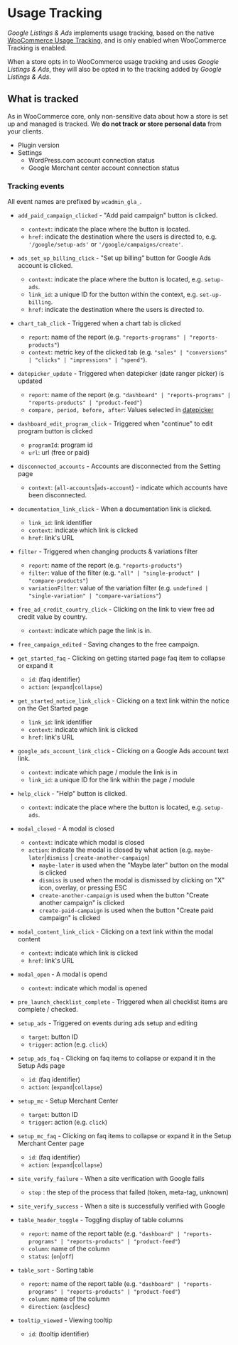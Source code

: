 # Usage Tracking

_Google Listings & Ads_ implements usage tracking, based on the native [WooCommerce Usage Tracking](https://woocommerce.com/usage-tracking/), and is only enabled when WooCommerce Tracking is enabled.

When a store opts in to WooCommerce usage tracking and uses _Google Listings & Ads_, they will also be opted in to the tracking added by _Google Listings & Ads_.

## What is tracked

As in WooCommerce core, only non-sensitive data about how a store is set up and managed is tracked. We **do not track or store personal data** from your clients.

* Plugin version
* Settings
  * WordPress.com account connection status
  * Google Merchant center account connection status

<!-- TODO: add more tracking information -->

### Tracking events

All event names are prefixed by `wcadmin_gla_`.

* `add_paid_campaign_clicked` - "Add paid campaign" button is clicked.
  * `context`: indicate the place where the button is located.
  * `href`: indicate the destination where the users is directed to, e.g. `'/google/setup-ads'` or `'/google/campaigns/create'`.

* `ads_set_up_billing_click` - "Set up billing" button for Google Ads account is clicked.
  * `context`: indicate the place where the button is located, e.g. `setup-ads`.
  * `link_id`: a unique ID for the button within the context, e.g. `set-up-billing`.
  * `href`: indicate the destination where the users is directed to.

* `chart_tab_click` - Triggered when a chart tab is clicked
  * `report`: name of the report (e.g. `"reports-programs" | "reports-products"`)
  * `context`: metric key of the clicked tab (e.g. `"sales" | "conversions" | "clicks" | "impressions" | "spend"`).

* `datepicker_update` - Triggered when datepicker (date ranger picker) is updated
  * `report`: name of the report (e.g. `"dashboard" | "reports-programs" | "reports-products" | "product-feed"`)
  * `compare, period, before, after`: Values selected in [datepicker](https://woocommerce.github.io/woocommerce-admin/#/components/packages/date-range-filter-picker/README?id=props)

* `dashboard_edit_program_click` - Triggered when "continue" to edit program button is clicked
  * `programId`: program id
  * `url`: url (free or paid)

* `disconnected_accounts` - Accounts are disconnected from the Setting page
  * `context`: (`all-accounts`|`ads-account`) - indicate which accounts have been disconnected.

* `documentation_link_click` - When a documentation link is clicked.
  * `link_id`: link identifier
  * `context`: indicate which link is clicked
  * `href`: link's URL

* `filter` - Triggered when changing products & variations filter
  * `report`: name of the report (e.g. `"reports-products"`)
  * `filter`: value of the filter (e.g. `"all" | "single-product" | "compare-products"`)
  * `variationFilter`: value of the variation filter (e.g. `undefined | "single-variation" | "compare-variations"`)

* `free_ad_credit_country_click` - Clicking on the link to view free ad credit value by country.
  * `context`: indicate which page the link is in.

* `free_campaign_edited` - Saving changes to the free campaign.

* `get_started_faq` - Clicking on getting started page faq item to collapse or expand it
  * `id`: (faq identifier)
  * `action`: (`expand`|`collapse`)

* `get_started_notice_link_click` - Clicking on a text link within the notice on the Get Started page
  * `link_id`: link identifier
  * `context`: indicate which link is clicked
  * `href`: link's URL

* `google_ads_account_link_click` - Clicking on a Google Ads account text link.
  * `context`: indicate which page / module the link is in
  * `link_id`: a unique ID for the link within the page / module

* `help_click` - "Help" button is clicked.
  * `context`: indicate the place where the button is located, e.g. `setup-ads`.

* `modal_closed` - A modal is closed
  * `context`: indicate which modal is closed
  * `action`: indicate the modal is closed by what action (e.g. `maybe-later`|`dismiss` | `create-another-campaign`)
    * `maybe-later` is used when the "Maybe later" button on the modal is clicked
    * `dismiss` is used when the modal is dismissed by clicking on "X" icon, overlay, or pressing ESC
    * `create-another-campaign` is used when the button "Create another campaign" is clicked
    * `create-paid-campaign` is used when the button "Create paid campaign" is clicked

* `modal_content_link_click` - Clicking on a text link within the modal content
  * `context`: indicate which link is clicked
  * `href`: link's URL

* `modal_open` - A modal is opend
  * `context`: indicate which modal is opened

* `pre_launch_checklist_complete` - Triggered when all checklist items are complete / checked.

* `setup_ads` - Triggered on events during ads setup and editing
  * `target`: button ID
  * `trigger`: action (e.g. `click`)

* `setup_ads_faq` - Clicking on faq items to collapse or expand it in the Setup Ads page
  * `id`: (faq identifier)
  * `action`: (`expand`|`collapse`)

* `setup_mc` - Setup Merchant Center
  * `target`: button ID
  * `trigger`: action (e.g. `click`)

* `setup_mc_faq` - Clicking on faq items to collapse or expand it in the Setup Merchant Center page
  * `id`: (faq identifier)
  * `action`: (`expand`|`collapse`)

* `site_verify_failure` - When a site verification with Google fails
  * `step` : the step of the process that failed (token, meta-tag, unknown)

* `site_verify_success` - When a site is successfully verified with Google

* `table_header_toggle` - Toggling display of table columns
  * `report`: name of the report table (e.g. `"dashboard" | "reports-programs" | "reports-products" | "product-feed"`)
  * `column`: name of the column
  * `status`: (`on`|`off`)

* `table_sort` - Sorting table
  * `report`: name of the report table (e.g. `"dashboard" | "reports-programs" | "reports-products" | "product-feed"`)
  * `column`: name of the column
  * `direction`: (`asc`|`desc`)

* `tooltip_viewed` - Viewing tooltip
  * `id`: (tooltip identifier)

<!-- -- >
## Developer Info
All new tracking info should be updated in this readme.

New snapshot data for **WC Tracker** should be hooked into `Tracking\Events\TrackerSnapshot::include_snapshot_data()`.

New **Tracks** events should be created in `Tracking\Events\Events` (extending `Tracking\Events\BaseEvent`), and need to be registered in `Tracking\Events\EventTracking::$events`. They should also be registered in the `Internal\DependencyManagement\CoreServiceProvider` class:

```php
$this->conditionally_share_with_tags( Loaded::class );
```

 /Dev Info -->
